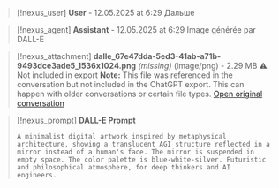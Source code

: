 >[!nexus_user] **User** - 12.05.2025 at 6:29
> Дальше
<!-- UID: bbb21adf-cbee-4057-9547-37d0bba32781 -->




>[!nexus_agent] **Assistant** - 12.05.2025 at 6:29
> Image générée par DALL-E

>[!nexus_attachment] **dalle_67e47dda-5ed3-41ab-a71b-9493dce3ade5_1536x1024.png** *(missing)* (image/png) - 2.29 MB
> ⚠️ Not included in export
> **Note:** This file was referenced in the conversation but not included in the ChatGPT export. This can happen with older conversations or certain file types.
> [Open original conversation](https://chatgpt.com/)

>[!nexus_prompt] **DALL-E Prompt**
> ```
> A minimalist digital artwork inspired by metaphysical architecture, showing a translucent AGI structure reflected in a mirror instead of a human's face. The mirror is suspended in empty space. The color palette is blue-white-silver. Futuristic and philosophical atmosphere, for deep thinkers and AI engineers.
> ```
<!-- UID: e6e388b7-9a35-4932-810a-f537cc67b827 -->